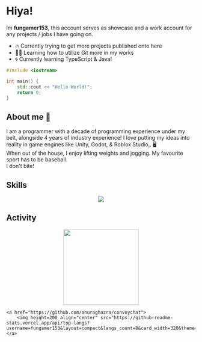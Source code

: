 # Hiya!
Im **fungamer153**, this account serves as showcase and a work account for any projects / jobs I have going on.
- 🔥 Currently trying to get more projects published onto here
- 👩‍💻 Learning how to utilize Git more in my works
- 🌀 Currently learning TypeScript & Java!

```cpp
#include <iostream>

int main() {
    std::cout << "Hello World!";
    return 0;
}
```

## About me 👋
<p>I am a programmer with a decade of programming experience under my belt, alongside 4 years of industry experience! I love putting my ideas into reality in game engines like <color>Unity</color>, <color>Godot</color>, & <color>Roblox Studio</color>,. 🖥️ <br>When out of the house, I enjoy lifting weights and jogging. My favourite sport has to be baseball. <br>I don't bite!</p>

## Skills
<p align="center">
  <a href="https://skillicons.dev">
    <img src="https://skillicons.dev/icons?i=git,github,cpp,discord,bots,cs,py,blender,bash,figma,html,idea,java,lua,php,js,unity" />
  </a>
</p>

## Activity
<p align="center">
    <a href="https://github.com/anuraghazra/github-readme-stats">
        <img height=200 align="center" src="https://github-readme-stats.vercel.app/api?username=fungamer153&theme=tokyonight"/>
    </a>
    
    <a href="https://github.com/anuraghazra/convoychat">
        <img height=200 align="center" src="https://github-readme-stats.vercel.app/api/top-langs?username=fungamer153&layout=compact&langs_count=8&card_width=320&theme=tokyonight"/>
    </a>
    
</p>
